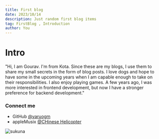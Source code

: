 ```yaml
---
title: First blog
date: 2023/10/14
description: Just random first blog items
tag: FirstBlog , Introduction
author: You
---
```


# Intro

"Hi, I am Gourav. I'm from Kota. Since these are my blogs, I use them to share my small secrets in the form of blog posts. I love dogs and hope to have some in the upcoming years when I am capable enough to take on their responsibilities. I also enjoy playing games. A few years ago, I was more interested in frontend development, but now I have a stronger preference for backend development."

### Connect me 

- GitHub [@varuogm](https://github.com/varuogm)
- appleMusix [@CHinese Helicopter](https://music.apple.com/in/playlist/ace-cream/pl.u-NpXmzl7C4zoRBNL)

![sukuna](https://i.pinimg.com/originals/44/da/38/44da38f950496a6cbac57eb05a10aa39.jpg)
